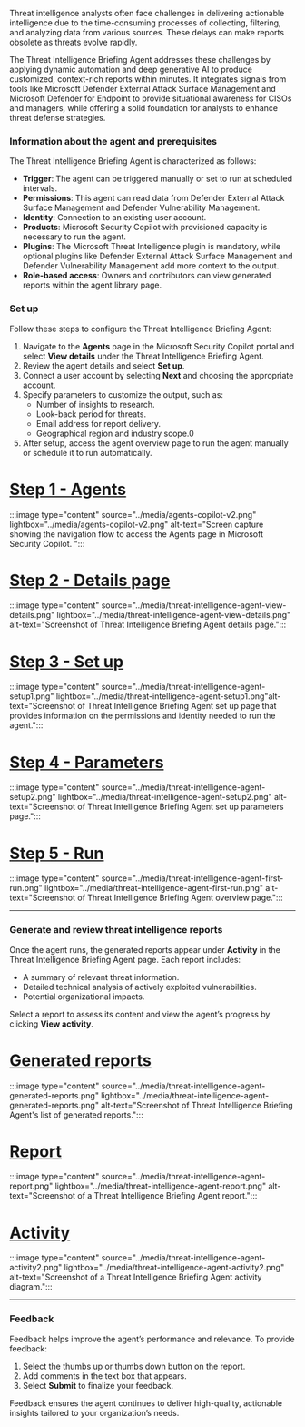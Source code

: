 
Threat intelligence analysts often face challenges in delivering actionable intelligence due to the time-consuming processes of collecting, filtering, and analyzing data from various sources. These delays can make reports obsolete as threats evolve rapidly.

The Threat Intelligence Briefing Agent addresses these challenges by applying dynamic automation and deep generative AI to produce customized, context-rich reports within minutes. It integrates signals from tools like Microsoft Defender External Attack Surface Management and Microsoft Defender for Endpoint to provide situational awareness for CISOs and managers, while offering a solid foundation for analysts to enhance threat defense strategies.

### Information about the agent and prerequisites

The Threat Intelligence Briefing Agent is characterized as follows:

- **Trigger**: The agent can be triggered manually or set to run at scheduled intervals.
- **Permissions**: This agent can read data from Defender External Attack Surface Management and Defender Vulnerability Management.
- **Identity**: Connection to an existing user account.
- **Products**: Microsoft Security Copilot with provisioned capacity is necessary to run the agent.
- **Plugins**: The Microsoft Threat Intelligence plugin is mandatory, while optional plugins like Defender External Attack Surface Management and Defender Vulnerability Management add more context to the output.
- **Role-based access**: Owners and contributors can view generated reports within the agent library page.

### Set up

Follow these steps to configure the Threat Intelligence Briefing Agent:

1. Navigate to the **Agents** page in the Microsoft Security Copilot portal and select **View details** under the Threat Intelligence Briefing Agent.
2. Review the agent details and select **Set up**.
3. Connect a user account by selecting **Next** and choosing the appropriate account.
4. Specify parameters to customize the output, such as:
   - Number of insights to research.
   - Look-back period for threats.
   - Email address for report delivery.
   - Geographical region and industry scope.0
5. After setup, access the agent overview page to run the agent manually or schedule it to run automatically.

# [Step 1 - Agents](#tab/agents)
:::image type="content" source="../media/agents-copilot-v2.png" lightbox="../media/agents-copilot-v2.png" alt-text="Screen capture showing the navigation flow to access the Agents page in Microsoft Security Copilot. ":::

# [Step 2 - Details page](#tab/details-page)
:::image type="content" source="../media/threat-intelligence-agent-view-details.png" lightbox="../media/threat-intelligence-agent-view-details.png" alt-text="Screenshot of Threat Intelligence Briefing Agent details page.":::

# [Step 3 - Set up](#tab/set-up-agent)
:::image type="content" source="../media/threat-intelligence-agent-setup1.png" lightbox="../media/threat-intelligence-agent-setup1.png"alt-text="Screenshot of Threat Intelligence Briefing Agent set up page that provides information on the permissions and identity needed to run the agent.":::

# [Step 4 - Parameters](#tab/parameters)
:::image type="content" source="../media/threat-intelligence-agent-setup2.png" lightbox="../media/threat-intelligence-agent-setup2.png" alt-text="Screenshot of Threat Intelligence Briefing Agent set up parameters page.":::

# [Step 5 - Run](#tab/run)
:::image type="content" source="../media/threat-intelligence-agent-first-run.png" lightbox="../media/threat-intelligence-agent-first-run.png" alt-text="Screenshot of Threat Intelligence Briefing Agent overview page.":::

---

### Generate and review threat intelligence reports

Once the agent runs, the generated reports appear under **Activity** in the Threat Intelligence Briefing Agent page. Each report includes:

- A summary of relevant threat information.
- Detailed technical analysis of actively exploited vulnerabilities.
- Potential organizational impacts.

Select a report to assess its content and view the agent’s progress by clicking **View activity**.

# [Generated reports](#tab/generated-reports)
:::image type="content" source="../media/threat-intelligence-agent-generated-reports.png" lightbox="../media/threat-intelligence-agent-generated-reports.png" alt-text="Screenshot of Threat Intelligence Briefing Agent's list of generated reports.":::

# [Report](#tab/report)
:::image type="content" source="../media/threat-intelligence-agent-report.png" lightbox="../media/threat-intelligence-agent-report.png" alt-text="Screenshot of a Threat Intelligence Briefing Agent report.":::

# [Activity](#tab/activity)
:::image type="content" source="../media/threat-intelligence-agent-activity2.png" lightbox="../media/threat-intelligence-agent-activity2.png" alt-text="Screenshot of a Threat Intelligence Briefing Agent activity diagram.":::

---

### Feedback

Feedback helps improve the agent’s performance and relevance. To provide feedback:

1. Select the thumbs up or thumbs down button on the report.
2. Add comments in the text box that appears.
3. Select **Submit** to finalize your feedback.

Feedback ensures the agent continues to deliver high-quality, actionable insights tailored to your organization’s needs.
